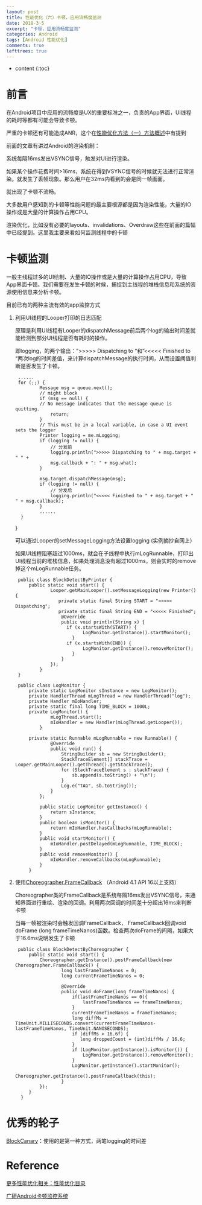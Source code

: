 ```yaml
---
layout: post
title: 性能优化（六）卡顿，应用流畅度监测
date: 2018-3-5
excerpt: "卡顿，应用流畅度监测"
categories: Android
tags: [Android 性能优化]
comments: true
lefttrees: true
---
```


* content
{:toc}



# 前言

在Android项目中应用的流畅度是UX的重要标准之一，负责的App界面，UI线程的耗时等都有可能会导致卡顿。

严重的卡顿还有可能造成ANR，这个在[性能优化方法（一）方法概述](http://vivianking6855.github.io/2017/02/27/Android-optimization-1-method/)中有提到

前面的文章有讲过Android的渲染机制：

系统每隔16ms发出VSYNC信号，触发对UI进行渲染。

如果某个操作花费时间>16ms，系统在得到VSYNC信号的时候就无法进行正常渲染。就发生了丢帧现象。那么用户在32ms内看到的会是同一帧画面。

就出现了卡顿不流畅。

大多数用户感知到的卡顿等性能问题的最主要根源都是因为渲染性能，大量的IO操作或是大量的计算操作占用CPU。

渲染优化，比如没有必要的layouts、invalidations、Overdraw这些在前面的篇幅中已经提到。这里我主要来看如何监测线程中的卡顿

# 卡顿监测 

一般主线程过多的UI绘制、大量的IO操作或是大量的计算操作占用CPU，导致App界面卡顿。我们需要在发生卡顿的时候，捕捉到主线程的堆栈信息和系统的资源使用信息来分析卡顿。

目前已有的两种主流有效的app监控方式

1. 利用UI线程的Looper打印的日志匹配

    原理是利用UI线程有Looper的dispatchMessage前后两个log的输出时间差就能检测到部分UI线程是否有耗时的操作。
    
    即logging，的两个输出：”>>>>> Dispatching to “和”<<<<< Finished to “两次log的时间差值，来计算dispatchMessage的执行时间，从而设置阈值判断是否发生了卡顿。

        ......
        for (;;) {
                Message msg = queue.next(); 
                // might block
                if (msg == null) {
                // No message indicates that the message queue is quitting.
                    return;
                }
                // This must be in a local variable, in case a UI event sets the logger
                Printer logging = me.mLogging;        
                if (logging != null) {
                    // 分发前
                    logging.println(">>>>> Dispatching to " + msg.target + " " +            
                    msg.callback + ": " + msg.what);
                }
    
                msg.target.dispatchMessage(msg);        
                if (logging != null) {
                    // 分发后
                    logging.println("<<<<< Finished to " + msg.target + " " + msg.callback);
                }        
                ......
         }
    }
    
    可以通过Looper的setMessageLogging方法设置logging (实例摘抄自网上）
    
    如果UI线程阻塞超过1000ms，就会在子线程中执行mLogRunnable，打印出UI线程当前的堆栈信息，如果处理消息没有超过1000ms，则会实时的remove掉这个mLogRunnable任务。
    
        public class BlockDetectByPrinter {    
            public static void start() {
                    Looper.getMainLooper().setMessageLogging(new Printer() { 
                       private static final String START = ">>>>> Dispatching"; 
                       private static final String END = "<<<<< Finished";
                        @Override
                        public void println(String x) {
                          if (x.startsWith(START)) {
                                LogMonitor.getInstance().startMonitor();
                            }  
                          if (x.startsWith(END)) {
                                LogMonitor.getInstance().removeMonitor();
                            }
                        }
                    });
                }
        }
        
        public class LogMonitor {    
            private static LogMonitor sInstance = new LogMonitor();    
            private HandlerThread mLogThread = new HandlerThread("log");    
            private Handler mIoHandler;    
            private static final long TIME_BLOCK = 1000L;    
            private LogMonitor() {
                    mLogThread.start();
                    mIoHandler = new Handler(mLogThread.getLooper());
                } 
               
            private static Runnable mLogRunnable = new Runnable() {        
                    @Override
                    public void run() {
                        StringBuilder sb = new StringBuilder();
                        StackTraceElement[] stackTrace = Looper.getMainLooper().getThread().getStackTrace();            
                        for (StackTraceElement s : stackTrace) {
                            sb.append(s.toString() + "\n");
                        }
                        Log.e("TAG", sb.toString());
                    }
                };
                
                public static LogMonitor getInstance() {        
                    return sInstance;
                }    
                public boolean isMonitor() {        
                    return mIoHandler.hasCallbacks(mLogRunnable);
                }    
                public void startMonitor() {
                    mIoHandler.postDelayed(mLogRunnable, TIME_BLOCK);
                }    
                public void removeMonitor() {
                    mIoHandler.removeCallbacks(mLogRunnable);
                }
            }



2. 使用[Choreographer.FrameCallback](https://developer.android.com/reference/android/view/Choreographer.FrameCallback.html) （Android 4.1 API 16以上支持）


    Choreographer类的FrameCallback是系统每隔16ms发出VSYNC信号，来通知界面进行重绘、渲染的回调。利用两次回调的时间差十分超出16ms来判断卡顿
 
    当每一帧被渲染时会触发回调FrameCallback， FrameCallback回调void doFrame (long frameTimeNanos)函数。检查两次doFrame的间隔，如果大于16.6ms说明发生了卡顿
    
        public class BlockDetectByChoreographer {
            public static void start() {
                Choreographer.getInstance().postFrameCallback(new Choreographer.FrameCallback() { 
                        long lastFrameTimeNanos = 0; 
                        long currentFrameTimeNanos = 0;
        
                        @Override
                        public void doFrame(long frameTimeNanos) { 
                            if(lastFrameTimeNanos == 0){
                                lastFrameTimeNanos == frameTimeNanos;
                            }
                            currentFrameTimeNanos = frameTimeNanos;
                            long diffMs = TimeUnit.MILLISECONDS.convert(currentFrameTimeNanos-lastFrameTimeNanos, TimeUnit.NANOSECONDS);
                            if (diffMs > 16.6f) {            
                               long droppedCount = (int)diffMs / 16.6;
                            }
                            if (LogMonitor.getInstance().isMonitor()) {
                                LogMonitor.getInstance().removeMonitor();                    
                            } 
                            LogMonitor.getInstance().startMonitor();
                            Choreographer.getInstance().postFrameCallback(this);
                        }
                });
            }
         }

# 优秀的轮子

[BlockCanary](https://github.com/markzhai/AndroidPerformanceMonitor)：使用的是第一种方式，两笔logging的时间差

# Reference

[更多性能优化相关：性能优化目录](http://vivianking6855.github.io/2018/01/24/Android-optimization-index/)

[广研Android卡顿监控系统](http://mp.weixin.qq.com/s/MthGj4AwFPL2JrZ0x1i4fw)







